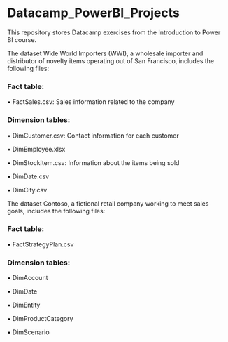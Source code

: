 # Datacamp_PowerBI_Projects

This repository stores Datacamp exercises from the Introduction to Power BI course.

The dataset Wide World Importers (WWI), a wholesale importer and distributor of novelty items operating out of San Francisco, includes the following files:

### Fact table:
  • FactSales.csv: Sales information related to the company

### Dimension tables:
  • DimCustomer.csv: Contact information for each customer
  
  • DimEmployee.xlsx
  
  • DimStockItem.csv: Information about the items being sold
  
  • DimDate.csv
  
  • DimCity.csv


The dataset Contoso, a fictional retail company working to meet sales goals, includes the following files:

### Fact table:
  • FactStrategyPlan.csv

### Dimension tables:
  • DimAccount
  
  • DimDate
  
  • DimEntity
  
  • DimProductCategory
  
  • DimScenario
